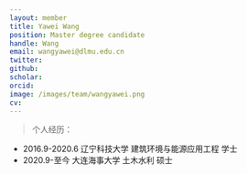```yaml
---
layout: member
title: Yawei Wang
position: Master degree candidate
handle: Wang
email: wangyawei@dlmu.edu.cn
twitter: 
github: 
scholar:
orcid: 
image: /images/team/wangyawei.png
cv: 
---
```


> 个人经历：

- 2016.9-2020.6 辽宁科技大学 建筑环境与能源应用工程 学士
- 2020.9-至今 大连海事大学 土木水利 硕士